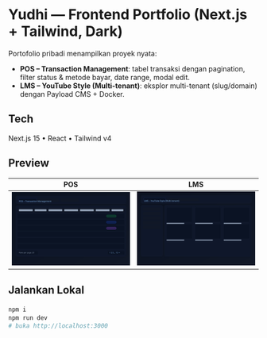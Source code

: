 # Yudhi — Frontend Portfolio (Next.js + Tailwind, Dark)

Portofolio pribadi menampilkan proyek nyata:
- **POS – Transaction Management**: tabel transaksi dengan pagination, filter status & metode bayar, date range, modal edit.
- **LMS – YouTube Style (Multi-tenant)**: eksplor multi-tenant (slug/domain) dengan Payload CMS + Docker.

## Tech
Next.js 15 • React • Tailwind v4

## Preview
| POS | LMS |
| --- | --- |
| ![POS Preview](./public/pos-v1-preview.svg) | ![LMS Preview](./public/lms-youtube-preview.svg) |

## Jalankan Lokal
```bash
npm i
npm run dev
# buka http://localhost:3000

